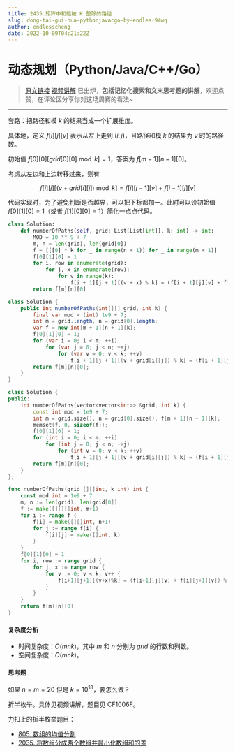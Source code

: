 ```yaml
---
title: 2435.矩阵中和能被 K 整除的路径
slug: dong-tai-gui-hua-pythonjavacgo-by-endles-94wq
author: endlesscheng
date: 2022-10-09T04:21:22Z
---
```

# 动态规划（Python/Java/C++/Go）
 
> [原文链接](https://leetcode.cn/problems/paths-in-matrix-whose-sum-is-divisible-by-k/solution/dong-tai-gui-hua-pythonjavacgo-by-endles-94wq)
[视频讲解](https://www.bilibili.com/video/BV11d4y1i7Gs) 已出炉，**包括记忆化搜索和文末思考题的讲解**，欢迎点赞，在评论区分享你对这场周赛的看法~

---

套路：把路径和模 $k$ 的结果当成一个扩展维度。

具体地，定义 $f[i][j][v]$ 表示从左上走到 $(i,j)$，且路径和模 $k$ 的结果为 $v$ 时的路径数。

初始值 $f[0][0][\textit{grid}[0][0]\bmod k] = 1$，答案为 $f[m-1][n-1][0]$。

考虑从左边和上边转移过来，则有

$$
f[i][j][(v+\textit{grid}[i][j])\bmod k] = f[i][j-1][v] + f[i-1][j][v]
$$

代码实现时，为了避免判断是否越界，可以把下标都加一。此时可以设初始值 $f[0][1][0] = 1$（或者 $f[1][0][0] = 1$）简化一点点代码。

```py [sol1-Python3]
class Solution:
    def numberOfPaths(self, grid: List[List[int]], k: int) -> int:
        MOD = 10 ** 9 + 7
        m, n = len(grid), len(grid[0])
        f = [[[0] * k for _ in range(n + 1)] for _ in range(m + 1)]
        f[0][1][0] = 1
        for i, row in enumerate(grid):
            for j, x in enumerate(row):
                for v in range(k):
                    f[i + 1][j + 1][(v + x) % k] = (f[i + 1][j][v] + f[i][j + 1][v]) % MOD
        return f[m][n][0]
```

```java [sol1-Java]
class Solution {
    public int numberOfPaths(int[][] grid, int k) {
        final var mod = (int) 1e9 + 7;
        int m = grid.length, n = grid[0].length;
        var f = new int[m + 1][n + 1][k];
        f[0][1][0] = 1;
        for (var i = 0; i < m; ++i)
            for (var j = 0; j < n; ++j)
                for (var v = 0; v < k; ++v)
                    f[i + 1][j + 1][(v + grid[i][j]) % k] = (f[i + 1][j][v] + f[i][j + 1][v]) % mod;
        return f[m][n][0];
    }
}
```

```cpp [sol1-C++]
class Solution {
public:
    int numberOfPaths(vector<vector<int>> &grid, int k) {
        const int mod = 1e9 + 7;
        int m = grid.size(), n = grid[0].size(), f[m + 1][n + 1][k];
        memset(f, 0, sizeof(f));
        f[0][1][0] = 1;
        for (int i = 0; i < m; ++i)
            for (int j = 0; j < n; ++j)
                for (int v = 0; v < k; ++v)
                    f[i + 1][j + 1][(v + grid[i][j]) % k] = (f[i + 1][j][v] + f[i][j + 1][v]) % mod;
        return f[m][n][0];
    }
};
```

```go [sol1-Go]
func numberOfPaths(grid [][]int, k int) int {
	const mod int = 1e9 + 7
	m, n := len(grid), len(grid[0])
	f := make([][][]int, m+1)
	for i := range f {
		f[i] = make([][]int, n+1)
		for j := range f[i] {
			f[i][j] = make([]int, k)
		}
	}
	f[0][1][0] = 1
	for i, row := range grid {
		for j, x := range row {
			for v := 0; v < k; v++ {
				f[i+1][j+1][(v+x)%k] = (f[i+1][j][v] + f[i][j+1][v]) % mod
			}
		}
	}
	return f[m][n][0]
}
```

#### 复杂度分析

- 时间复杂度：$O(mnk)$，其中 $m$ 和 $n$ 分别为 $\textit{grid}$ 的行数和列数。
- 空间复杂度：$O(mnk)$。

#### 思考题

如果 $n=m=20$ 但是 $k=10^{18}$，要怎么做？

折半枚举。具体见视频讲解，题目见 CF1006F。

力扣上的折半枚举题目：

- [805. 数组的均值分割](https://leetcode.cn/problems/split-array-with-same-average/)
- [2035. 将数组分成两个数组并最小化数组和的差](https://leetcode.cn/problems/partition-array-into-two-arrays-to-minimize-sum-difference/)

